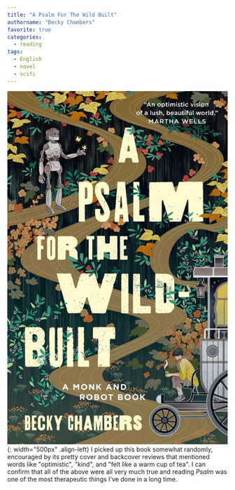 ```yaml
---
title: "A Psalm For The Wild Built"
authorname: "Becky Chambers"
favorite: true
categories:
  - reading
tags:
  - English
  - novel
  - scifi
---
```


![image-left](/images/reading/psalm_wild_built.jpeg){: width="500px" .align-left} 
I picked up this book somewhat randomly, encouraged by its pretty cover and backcover reviews that mentioned words like "optimistic", "kind", and "felt like a warm cup of tea". I can confirm that all of the above were all very much true and reading *Psalm* was one of the most therapeutic things I've done in a long time.  



